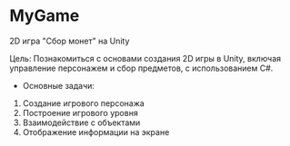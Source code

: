# MyGame

2D игра "Сбор монет" на Unity

Цель: Познакомиться с основами создания 2D игры в Unity, включая управление персонажем и сбор предметов, с использованием C#.

* Основные задачи:

1. Создание игрового персонажа   
2. Построение игрового уровня
3. Взаимодействие с объектами
4. Отображение информации на экране
   
